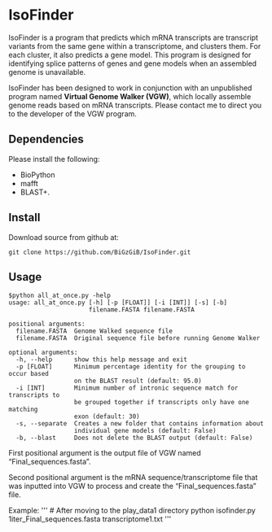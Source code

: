 # IsoFinder
IsoFinder is a program that predicts which mRNA transcripts are transcript variants from the same gene within a transcriptome, and clusters them. For each cluster, it also predicts a gene model. This program is designed for identifying splice patterns of genes and gene models when an assembled genome is unavailable.


IsoFinder has been designed to work in conjunction with an unpublished program named **Virtual Genome Walker (VGW)**, which locally assemble genome reads based on mRNA transcripts. Please contact me to direct you to the developer of the VGW program.


## Dependencies 
Please install the following:
- BioPython
- mafft
- BLAST+.


## Install
Download source from github at:

	git clone https://github.com/BiGzGiB/IsoFinder.git


## Usage

```
$python all_at_once.py -help
usage: all_at_once.py [-h] [-p [FLOAT]] [-i [INT]] [-s] [-b]
                      filename.FASTA filename.FASTA

positional arguments:
  filename.FASTA  Genome Walked sequence file
  filename.FASTA  Original sequence file before running Genome Walker

optional arguments:
  -h, --help      show this help message and exit
  -p [FLOAT]      Minimum percentage identity for the grouping to occur based
                  on the BLAST result (default: 95.0)
  -i [INT]        Minimum number of intronic sequence match for transcripts to
                  be grouped together if transcripts only have one matching
                  exon (default: 30)
  -s, --separate  Creates a new folder that contains information about
                  individual gene models (default: False)
  -b, --blast     Does not delete the BLAST output (default: False)
```

First positional argument is the output file of VGW named “Final_sequences.fasta”.

Second positional argument is the mRNA sequence/transcriptome file that was inputted into VGW to process and create the “Final_sequences.fasta” file.


Example:
'''
\# After moving to the play_data1 directory
python isofinder.py 1iter_Final_sequences.fasta transcriptome1.txt
'''

